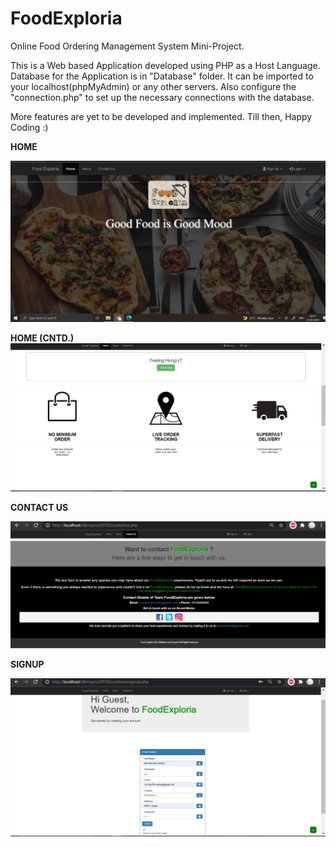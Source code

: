 # FoodExploria
Online Food Ordering Management System Mini-Project.

This is a Web based Application developed using PHP as a Host Language.
Database for the Application is in "Database" folder. It can be imported to your localhost(phpMyAdmin) or any other servers.
Also configure the "connection.php" to set up the necessary connections with the database.

More features are yet to be developed and implemented. Till then, Happy Coding :)

**HOME**

![](images/one.jpg)

**HOME (CNTD.)**
![](images/two.jpg)

**CONTACT US**

![](images/three.jpg)

**SIGNUP**

![](images/four.jpg)
